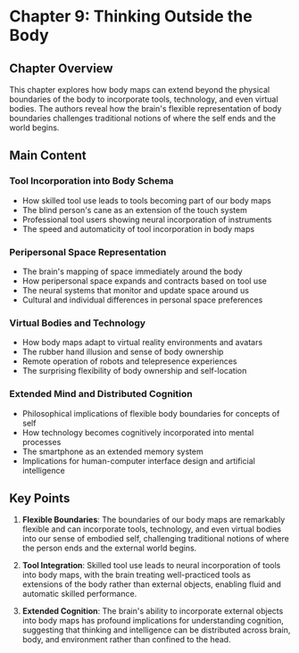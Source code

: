 # Chapter 9: Thinking Outside the Body

## Chapter Overview
This chapter explores how body maps can extend beyond the physical boundaries of the body to incorporate tools, technology, and even virtual bodies. The authors reveal how the brain's flexible representation of body boundaries challenges traditional notions of where the self ends and the world begins.

## Main Content

### Tool Incorporation into Body Schema
- How skilled tool use leads to tools becoming part of our body maps
- The blind person's cane as an extension of the touch system
- Professional tool users showing neural incorporation of instruments
- The speed and automaticity of tool incorporation in body maps

### Peripersonal Space Representation
- The brain's mapping of space immediately around the body
- How peripersonal space expands and contracts based on tool use
- The neural systems that monitor and update space around us
- Cultural and individual differences in personal space preferences

### Virtual Bodies and Technology
- How body maps adapt to virtual reality environments and avatars
- The rubber hand illusion and sense of body ownership
- Remote operation of robots and telepresence experiences
- The surprising flexibility of body ownership and self-location

### Extended Mind and Distributed Cognition
- Philosophical implications of flexible body boundaries for concepts of self
- How technology becomes cognitively incorporated into mental processes
- The smartphone as an extended memory system
- Implications for human-computer interface design and artificial intelligence

## Key Points

1. **Flexible Boundaries**: The boundaries of our body maps are remarkably flexible and can incorporate tools, technology, and even virtual bodies into our sense of embodied self, challenging traditional notions of where the person ends and the external world begins.

2. **Tool Integration**: Skilled tool use leads to neural incorporation of tools into body maps, with the brain treating well-practiced tools as extensions of the body rather than external objects, enabling fluid and automatic skilled performance.

3. **Extended Cognition**: The brain's ability to incorporate external objects into body maps has profound implications for understanding cognition, suggesting that thinking and intelligence can be distributed across brain, body, and environment rather than confined to the head.